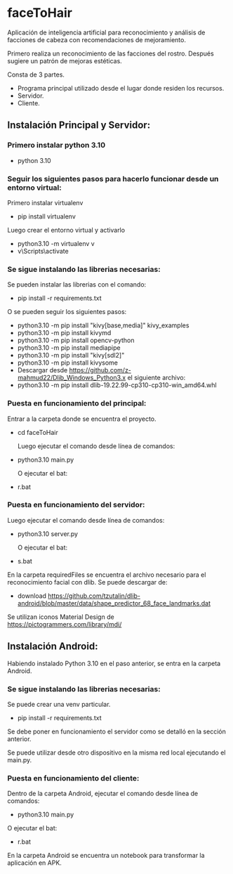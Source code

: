# faceToHair

Aplicación de inteligencia artificial para reconocimiento y análisis de facciones de cabeza con recomendaciones de mejoramiento.

Primero realiza un reconocimiento de las facciones del rostro.
Después sugiere un patrón de mejoras estéticas.

Consta de 3 partes.

- Programa principal utilizado desde el lugar donde residen los recursos.
- Servidor.
- Cliente.

## Instalación Principal y Servidor:

### Primero instalar python 3.10

- python 3.10

### Seguir los siguientes pasos para hacerlo funcionar desde un entorno virtual:

Primero instalar virtualenv

- pip install virtualenv

Luego crear el entorno virtual y activarlo

- python3.10 -m virtualenv v
- v\Scripts\activate

### Se sigue instalando las librerias necesarias:

Se pueden instalar las librerias con el comando:

- pip install -r requirements.txt

O se pueden seguir los siguientes pasos:

- python3.10 -m pip install "kivy[base,media]" kivy_examples
- python3.10 -m pip install kivymd
- python3.10 -m pip install opencv-python
- python3.10 -m pip install mediapipe
- python3.10 -m pip install "kivy[sdl2]"
- python3.10 -m pip install kivysome
- Descargar desde https://github.com/z-mahmud22/Dlib_Windows_Python3.x el siguiente archivo:
- python3.10 -m pip install dlib-19.22.99-cp310-cp310-win_amd64.whl

### Puesta en funcionamiento del principal:

Entrar a la carpeta donde se encuentra el proyecto.

- cd faceToHair

  Luego ejecutar el comando desde línea de comandos:

- python3.10 main.py

  O ejecutar el bat:

- r.bat

### Puesta en funcionamiento del servidor:

Luego ejecutar el comando desde línea de comandos:

- python3.10 server.py

  O ejecutar el bat:

- s.bat

En la carpeta requiredFiles se encuentra el archivo necesario para el reconocimiento facial con dlib. Se puede descargar de:

- download https://github.com/tzutalin/dlib-android/blob/master/data/shape_predictor_68_face_landmarks.dat

Se utilizan iconos Material Design de
https://pictogrammers.com/library/mdi/

## Instalación Android:

Habiendo instalado Python 3.10 en el paso anterior, se entra en la carpeta Android.

### Se sigue instalando las librerias necesarias:

Se puede crear una venv particular.

- pip install -r requirements.txt

Se debe poner en funcionamiento el servidor como se detalló en la sección anterior.

Se puede utilizar desde otro dispositivo en la misma red local ejecutando el main.py.

### Puesta en funcionamiento del cliente:

Dentro de la carpeta Android, ejecutar el comando desde línea de comandos:

- python3.10 main.py

O ejecutar el bat:

- r.bat

En la carpeta Android se encuentra un notebook para transformar la aplicación en APK.
